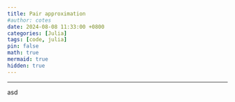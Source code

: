 ```yaml
---
title: Pair approximation
#author: cotes
date: 2024-08-08 11:33:00 +0800
categories: [Julia]
tags: [code, julia]
pin: false
math: true
mermaid: true
hidden: true
---
```


<hr>

asd
